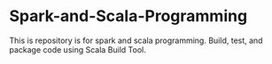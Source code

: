 # Spark-and-Scala-Programming

This is repository is for spark and scala programming.
Build, test, and package code using Scala Build Tool.
